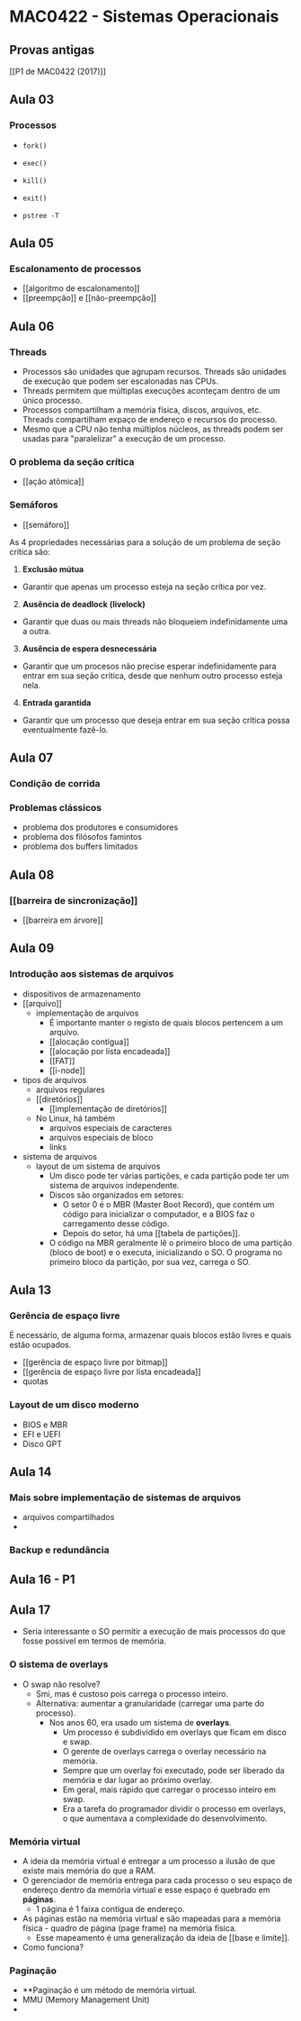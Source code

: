 # MAC0422 - Sistemas Operacionais

## Provas antigas

[[P1 de MAC0422 (2017)]]

## Aula 03

### Processos

- `fork()`
- `exec()`
- `kill()`
- `exit()`

- `pstree -T`

## Aula 05

### Escalonamento de processos

- [[algoritmo de escalonamento]]
- [[preempção]] e [[não-preempção]]

## Aula 06

### Threads

- Processos são unidades que agrupam recursos. Threads são unidades de execução que podem ser escalonadas nas CPUs.
- Threads permitem que múltiplas execuções aconteçam dentro de um único processo.
- Processos compartilham a memória física, discos, arquivos, etc. Threads compartilham expaço de endereço e recursos do processo.
- Mesmo que a CPU não tenha múltiplos núcleos, as threads podem ser usadas para "paralelizar" a execução de um processo.

### O problema da seção crítica

- [[ação atômica]]

### Semáforos

- [[semáforo]]

As 4 propriedades necessárias para a solução de um problema de seção crítica são:

1. **Exclusão mútua**

- Garantir que apenas um processo esteja na seção crítica por vez.

2. **Ausência de deadlock (livelock)**

- Garantir que duas ou mais threads não bloqueiem indefinidamente uma a outra.

3. **Ausência de espera desnecessária**

- Garantir que um procesos não precise esperar indefinidamente para entrar em sua seção crítica, desde que nenhum outro processo esteja nela.

4. **Entrada garantida**

- Garantir que um processo que deseja entrar em sua seção crítica possa eventualmente fazê-lo.

## Aula 07

### Condição de corrida

### Problemas clássicos

- problema dos produtores e consumidores
- problema dos filósofos famintos
- problema dos buffers limitados

## Aula 08

### [[barreira de sincronização]]

- [[barreira em árvore]]

## Aula 09

### Introdução aos sistemas de arquivos

- dispositivos de armazenamento
- [[arquivo]]
  - implementação de arquivos
    - É importante manter o registo de quais blocos pertencem a um arquivo.
    - [[alocação contígua]]
    - [[alocação por lista encadeada]]
    - [[FAT]]
    - [[i-node]]
- tipos de arquivos
  - arquivos regulares
  - [[diretórios]]
    - [[implementação de diretórios]]
  - No Linux, há também
    - arquivos especiais de caracteres
    - arquivos especiais de bloco
    - links
- sistema de arquivos
  - layout de um sistema de arquivos
    - Um disco pode ter várias partições, e cada partição pode ter um sistema de arquivos independente.
    - Discos são organizados em setores:
      - O setor 0 é o MBR (Master Boot Record), que contém um código para inicializar o computador, e a BIOS faz o carregamento desse código.
      - Depois do setor, há uma [[tabela de partições]].
    - O código na MBR geralmente lê o primeiro bloco de uma partição (bloco de boot) e o executa, inicializando o SO. O programa no primeiro bloco da partição, por sua vez, carrega o SO.

## Aula 13

### Gerência de espaço livre

É necessário, de alguma forma, armazenar quais blocos estão livres e quais estão ocupados.

- [[gerência de espaço livre por bitmap]]
- [[gerência de espaço livre por lista encadeada]]
- quotas

### Layout de um disco moderno

- BIOS e MBR
- EFI e UEFI
- Disco GPT

## Aula 14

### Mais sobre implementação de sistemas de arquivos

- arquivos compartilhados
- 

### Backup e redundância

## Aula 16 - P1

## Aula 17

- Seria interessante o SO permitir a execução de mais processos do que fosse possível em termos de memória.

### O sistema de overlays
- O swap não resolve?
  - Smi, mas é custoso pois carrega o processo inteiro.
  - Alternativa: aumentar a granularidade (carregar uma parte do processo).
    - Nos anos 60, era usado um sistema de **overlays**.
      - Um processo é subdividido em overlays que ficam em disco e swap.
      - O gerente de overlays carrega o overlay necessário na memória.
      - Sempre que um overlay foi executado, pode ser liberado da memória e dar lugar ao próximo overlay.
      - Em geral, mais rápido que carregar o processo inteiro em swap.
      - Era a tarefa do programador dividir o processo em overlays, o que aumentava a complexidade do desenvolvimento.

### Memória virtual

- A ideia da memória virtual é entregar a um processo a ilusão de que existe mais memória do que a RAM.
- O gerenciador de memória entrega para cada processo o seu espaço de endereço dentro da memória virtual  e esse espaço é quebrado em **páginas**.
  - 1 página é 1 faixa contígua de endereço.
- As páginas estão na memória virtual e são mapeadas para a memória física - quadro de página (page frame) na memória física.
  - Esse mapeamento é uma generalização da ideia de [[base e limite]].
- Como funciona?

### Paginação

- **Paginação é um método de memória virtual.
- MMU (Memory Management Unit)
- 